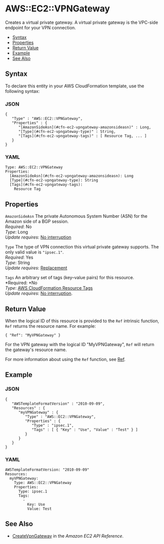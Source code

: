 # AWS::EC2::VPNGateway<a name="aws-resource-ec2-vpn-gateway"></a>

Creates a virtual private gateway\. A virtual private gateway is the VPC\-side endpoint for your VPN connection\.


+ [Syntax](#aws-resource-ec2-vpcgateway-syntax)
+ [Properties](#w3ab2c21c10d505b9)
+ [Return Value](#w3ab2c21c10d505c11)
+ [Example](#w3ab2c21c10d505c13)
+ [See Also](#w3ab2c21c10d505c15)

## Syntax<a name="aws-resource-ec2-vpcgateway-syntax"></a>

To declare this entity in your AWS CloudFormation template, use the following syntax:

### JSON<a name="aws-resource-ec2-vpcgateway-syntax.json"></a>

```
{
   "Type" : "AWS::EC2::VPNGateway",
   "Properties" : {
      "[AmazonSideAsn](#cfn-ec2-vpngateway-amazonsideasn)" : Long,
      "[Type](#cfn-ec2-vpngateway-type)" : String,
      "[Tags](#cfn-ec2-vpngateway-tags)" : [ Resource Tag, ... ]
   }
}
```

### YAML<a name="aws-resource-ec2-vpcgateway-syntax.yaml"></a>

```
Type: AWS::EC2::VPNGateway
Properties: 
  [AmazonSideAsn](#cfn-ec2-vpngateway-amazonsideasn): Long
  [Type](#cfn-ec2-vpngateway-type): String
  [Tags](#cfn-ec2-vpngateway-tags):
    Resource Tag
```

## Properties<a name="w3ab2c21c10d505b9"></a>

`AmazonSideAsn`  <a name="cfn-ec2-vpngateway-amazonsideasn"></a>
The private Autonomous System Number \(ASN\) for the Amazon side of a BGP session\.  
*Required*: No  
*Type*: Long  
 *Update requires*: [No interruption](using-cfn-updating-stacks-update-behaviors.md#update-no-interrupt) 

`Type`  <a name="cfn-ec2-vpngateway-type"></a>
The type of VPN connection this virtual private gateway supports\. The only valid value is `"ipsec.1"`\.  
*Required*: Yes  
*Type*: String  
*Update requires*: [Replacement](using-cfn-updating-stacks-update-behaviors.md#update-replacement)

`Tags`  <a name="cfn-ec2-vpngateway-tags"></a>
An arbitrary set of tags \(key–value pairs\) for this resource\.  
*Required: *No  
*Type*: [AWS CloudFormation Resource Tags](aws-properties-resource-tags.md)  
*Update requires*: [No interruption](using-cfn-updating-stacks-update-behaviors.md#update-no-interrupt)\.

## Return Value<a name="w3ab2c21c10d505c11"></a>

When the logical ID of this resource is provided to the `Ref` intrinsic function, `Ref` returns the resource name\. For example:

```
{ "Ref": "MyVPNGateway" }
```

For the VPN gateway with the logical ID "MyVPNGateway", `Ref` will return the gateway's resource name\.

For more information about using the `Ref` function, see [Ref](intrinsic-function-reference-ref.md)\.

## Example<a name="w3ab2c21c10d505c13"></a>

### JSON<a name="aws-resource-ec2-vpcgateway-example.json"></a>

```
{
   "AWSTemplateFormatVersion" : "2010-09-09",
   "Resources" : {
      "myVPNGateway" : {
         "Type" : "AWS::EC2::VPNGateway",
         "Properties" : {
            "Type" : "ipsec.1",
            "Tags" : [ { "Key" : "Use", "Value" : "Test" } ]
         }
      }
   }
}
```

### YAML<a name="aws-resource-ec2-vpcgateway-example.yaml"></a>

```
AWSTemplateFormatVersion: "2010-09-09"
Resources: 
  myVPNGateway: 
    Type: AWS::EC2::VPNGateway
    Properties: 
      Type: ipsec.1
      Tags: 
        - 
          Key: Use
          Value: Test
```

## See Also<a name="w3ab2c21c10d505c15"></a>

+ [CreateVpnGateway](http://docs.aws.amazon.com/AWSEC2/latest/APIReference/ApiReference-query-CreateVpnGateway.html) in the *Amazon EC2 API Reference*\.